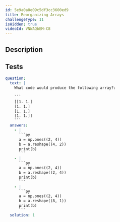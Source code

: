 ```yaml
---
id: 5e9a0a8e09c5df3cc3600ed9
title: Reorganizing Arrays
challengeType: 11
isHidden: true
videoId: VNWAQbEM-C8
---
```


## Description
<section id='description'>
</section>

## Tests
<section id='tests'>

```yml
question:
  text: |
    What code would produce the following array?:

    ```
    [[1. 1.]
    [1. 1.]
    [1. 1.]
    [1. 1.]]
    ```
  answers:
    - |
      ```py
      a = np.ones((2, 4))
      b = a.reshape((4, 2))
      print(b)
      ```
    - |
      ```py
      a = np.ones((2, 4))
      b = a.reshape((2, 4))
      print(b)
      ```
    - |
      ```py
      a = np.ones((2, 4))
      b = a.reshape((8, 1))
      print(b)
      ```
  solution: 1
```

</section>

